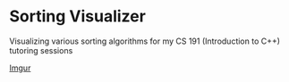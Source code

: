 # Sorting Visualizer
Visualizing various sorting algorithms for my CS 191 (Introduction to C++) tutoring sessions

[Imgur](https://imgur.com/oNRybdz)
